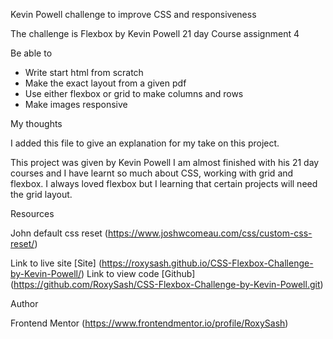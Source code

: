 Kevin Powell challenge to improve CSS and responsiveness

The challenge is Flexbox by Kevin Powell 21 day Course assignment 4

Be able to 
- Write start html from scratch
- Make the exact layout from a given pdf 
- Use either flexbox or grid to make columns and rows
- Make images responsive


My thoughts 

I added this file to give an explanation for my take on this project.

This project was given by Kevin Powell I am almost finished with his 21 day courses and I have learnt so much about CSS, working with grid and flexbox. I always loved flexbox but I learning that certain projects will need the grid layout.


Resources

John default css reset (https://www.joshwcomeau.com/css/custom-css-reset/)

Link to live site [Site] (https://roxysash.github.io/CSS-Flexbox-Challenge-by-Kevin-Powell/)
Link to view code [Github] (https://github.com/RoxySash/CSS-Flexbox-Challenge-by-Kevin-Powell.git)

Author 

Frontend Mentor (https://www.frontendmentor.io/profile/RoxySash)
